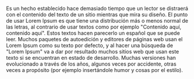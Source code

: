 Es un hecho establecido hace demasiado tiempo que un lector se distraerá con el contenido del texto 
de un sitio mientras que mira su diseño. El punto de usar Lorem Ipsum es que tiene una distribución 
más o menos normal de las letras, al contrario de usar textos como por ejemplo "Contenido aquí, 
contenido aquí". Estos textos hacen parecerlo un español que se puede leer. Muchos paquetes de autoedición y editores 
de páginas web usan el Lorem Ipsum como su texto por defecto, y al hacer una búsqueda de "Lorem Ipsum" 
va a dar por resultado muchos sitios web que usan este texto si se encuentran en estado de desarrollo. 
Muchas versiones han evolucionado a través de los años, algunos veces por accidente, otras veces a propósito 
(por ejemplo insertándole humor y cosas por el estilo).
